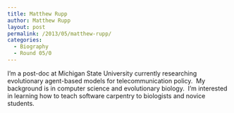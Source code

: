 ```yaml
---
title: Matthew Rupp
author: Matthew Rupp
layout: post
permalink: /2013/05/matthew-rupp/
categories:
  - Biography
  - Round 05/0
---
```

I&#8217;m a post-doc at Michigan State University currently researching evolutionary agent-based models for telecommunication policy.  My background is in computer science and evolutionary biology.  I&#8217;m interested in learning how to teach software carpentry to biologists and novice students.